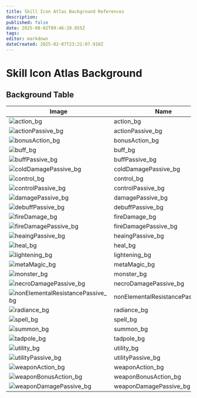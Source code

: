 ```yaml
---
title: Skill Icon Atlas Background References
description: 
published: false
date: 2025-08-02T09:46:28.855Z
tags: 
editor: markdown
dateCreated: 2025-02-07T23:22:07.910Z
---
```


# Skill Icon Atlas Background

## Background Table
|Image|Name|Notes|
|-|-|-|
|![action_bg](/test/rando/action_bg.png)|action_bg| |
|![actionPassive_bg](/test/rando/actionpassive_bg.png)|actionPassive_bg| |
|![bonusAction_bg](/test/rando/bonusaction_bg.png)|bonusAction_bg| |
|![buff_bg](/test/rando/buff_bg.png)|buff_bg| |
|![buffPassive_bg](/test/rando/buffpassive_bg.png)|buffPassive_bg| |
|![coldDamagePassive_bg](/test/rando/colddamagepassive_bg.png)|coldDamagePassive_bg| |
|![control_bg](/test/rando/control_bg.png)|control_bg| |
|![controlPassive_bg](/test/rando/controlpassive_bg.png)|controlPassive_bg| |
|![damagePassive_bg](/test/rando/damagepassive_bg.png)|damagePassive_bg| |
|![debuffPassive_bg](/test/rando/debuffpassive_bg.png)|debuffPassive_bg| |
|![fireDamage_bg](/test/rando/firedamage_bg.png)|fireDamage_bg| |
|![fireDamagePassive_bg](/test/rando/firedamagepassive_bg.png)|fireDamagePassive_bg| |
|![heaingPassive_bg](/test/rando/heaingpassive_bg.png)|heaingPassive_bg| |
|![heal_bg](/test/rando/heal_bg.png)|heal_bg| |
|![lightening_bg](/test/rando/lightening_bg.png)|lightening_bg| |
|![metaMagic_bg](/test/rando/metamagic_bg.png)|metaMagic_bg| |
|![monster_bg](/test/rando/monster_bg.png)|monster_bg| |
|![necroDamagePassive_bg](/test/rando/necrodamagepassive_bg.png)|necroDamagePassive_bg| |
|![nonElementalResistancePassive_bg](/test/rando/nonelementalresistancepassive_bg.png)|nonElementalResistancePassive_bg| |
|![radiance_bg](/test/rando/radiance_bg.png)|radiance_bg| |
|![spell_bg](/test/rando/spell_bg.png)|spell_bg| |
|![summon_bg](/test/rando/summon_bg.png)|summon_bg| |
|![tadpole_bg](/test/rando/tadpole_bg.png)|tadpole_bg| |
|![utility_bg](/test/rando/utility_bg.png)|utility_bg| |
|![utilityPassive_bg](/test/rando/utilitypassive_bg.png)|utilityPassive_bg| |
|![weaponAction_bg](/test/rando/weaponaction_bg.png)|weaponAction_bg| |
|![weaponBonusAction_bg](/test/rando/weaponbonusaction_bg.png)|weaponBonusAction_bg| |
|![weaponDamagePassive_bg](/test/rando/weapondamagepassive_bg.png)|weaponDamagePassive_bg| |